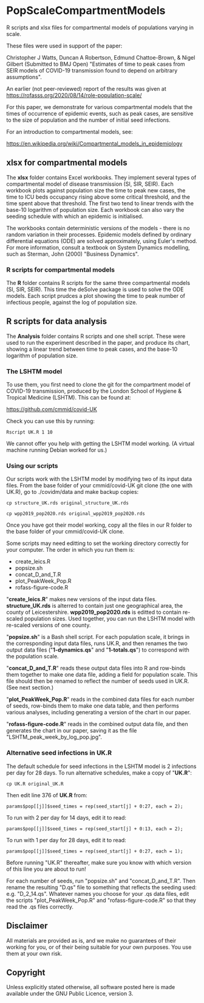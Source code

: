 # PopScaleCompartmentModels

R scripts and xlsx files for compartmental models of populations varying in scale.

These files were used in support of the paper:

Christopher J Watts, Duncan A Robertson, Edmund Chattoe-Brown, & Nigel Gilbert (Submitted to BMJ Open) "Estimates of time to peak cases from SEIR models of COVID-19 transmission found to depend on arbitrary assumptions".

An earlier (not peer-reviewed) report of the results was given at
https://rofasss.org/2020/08/14/role-population-scale/

For this paper, we demonstrate for various compartmental models that the times of occurrence of epidemic events, such as peak cases, are sensitive to the size of population and the number of initial seed infections.

For an introduction to compartmental models, see:

https://en.wikipedia.org/wiki/Compartmental_models_in_epidemiology

## xlsx for compartmental models

The __xlsx__ folder contains Excel workbooks. They implement several types of compartmental model of disease transmission (SI, SIR, SEIR). Each workbook plots against population size the time to peak new cases, the time to ICU beds occupancy rising above some critical threshold, and the time spent above that threshold. The first two tend to linear trends with the base-10 logarithm of population size. Each workbook can also vary the seeding schedule with which an epidemic is initialised.

The workbooks contain deterministic versions of the models - there is no random variation in their processes. Epidemic models defined by ordinary differential equations (ODE) are solved approximately, using Euler's method. For more information, consult a textbook on System Dynamics modelling, such as Sterman, John (2000) "Business Dynamics".

### R scripts for compartmental models

The __R__ folder contains R scripts for the same three compartmental models (SI, SIR, SEIR). This time the deSolve package is used to solve the ODE models. Each script prudces a plot showing the time to peak number of infectious people, against the log of population size.

## R scripts for data analysis

The __Analysis__ folder contains R scripts and one shell script. These were used to run the experiment described in the paper, and produce its chart, showing a linear trend between time to peak cases, and the base-10 logarithm of population size. 

### The LSHTM model

To use them, you first need to clone the git for the compartment model of COVID-19 transmission, produced by the London School of Hygiene & Tropical Medicine (LSHTM). This can be found at:

https://github.com/cmmid/covid-UK

Check you can use this by running:

	Rscript UK.R 1 10

We cannot offer you help with getting the LSHTM model working. (A virtual machine running Debian worked for us.)

### Using our scripts

Our scripts work with the LSHTM model by modifying two of its input data files. From the base folder of your cmmid/covid-UK git clone (the one with UK.R), go to ./covidm/data and make backup copies:

	cp structure_UK.rds original_structure_UK.rds

	cp wpp2019_pop2020.rds original_wpp2019_pop2020.rds

Once you have got their model working, copy all the files in our R folder to the base folder of your cmmid/covid-UK clone. 

Some scripts may need editting to set the working directory correctly for your computer. The order in which you run them is:

* create_leics.R
* popsize.sh
* concat_D_and_T.R
* plot_PeakWeek_Pop.R
* rofass-figure-code.R

"__create_leics.R__" makes new versions of the input data files. __structure_UK.rds__ is alterred to contain just one geographical area, the county of Leicestershire. __wpp2019_pop2020.rds__ is editted to contain re-scaled population sizes. Used together, you can run the LSHTM model with re-scaled versions of one county.

"__popsize.sh__" is a Bash shell script. For each population scale, it brings in the corresponding input data files, runs UK.R, and then renames the two output data files ("__1-dynamics.qs__" and "__1-totals.qs__") to correspond with the population scale.

"__concat_D_and_T.R__" reads these output data files into R and row-binds them together to make one data file, adding a field for population scale. This file should then be renamed to reflect the number of seeds used in UK.R. (See next section.)

"__plot_PeakWeek_Pop.R__" reads in the combined data files for each number of seeds, row-binds them to make one data table, and then performs various analyses, including generating a version of the chart in our paper. 

"__rofass-figure-code.R__" reads in the combined output data file, and then generates the chart in our paper, saving it as the file "LSHTM_peak_week_by_log_pop.jpg".

### Alternative seed infections in UK.R

The default schedule for seed infections in the LSHTM model is 2 infections per day for 28 days. To run alternative schedules, make a copy of "__UK.R__":

	cp UK.R original_UK.R

Then edit line 376 of __UK.R__ from:

	params$pop[[j]]$seed_times = rep(seed_start[j] + 0:27, each = 2);

To run with 2 per day for 14 days, edit it to read:

	params$pop[[j]]$seed_times = rep(seed_start[j] + 0:13, each = 2);

To run with 1 per day for 28 days, edit it to read:

	params$pop[[j]]$seed_times = rep(seed_start[j] + 0:27, each = 1);

Before running "UK.R" thereafter, make sure you know with which version of this line you are about to run!

For each number of seeds, run "popsize.sh" and "concat_D_and_T.R". Then rename the resulting "D.qs" file to something that reflects the seeding used: e.g. "D_2_14.qs". Whatever names you choose for your .qs data files, edit the scripts "plot_PeakWeek_Pop.R" and "rofass-figure-code.R" so that they read the .qs files correctly.

## Disclaimer

All materials are provided as is, and we make no guarantees of their working for you, or of their being suitable for your own purposes. You use them at your own risk.

## Copyright

Unless explicitly stated otherwise, all software posted here is made available under the GNU Public Licence, version 3.
